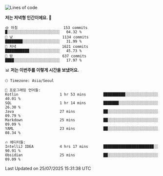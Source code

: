   <!--START_SECTION:waka-->
![Lines of code](https://img.shields.io/badge/%EC%A0%80%EB%8A%94%20%EC%97%AC%ED%83%9C%EA%B9%8C%EC%A7%80%20-1.9%20million%20%EC%A4%84%EC%9D%98%20%EC%BD%94%EB%93%9C%EB%A5%BC%20%EC%9E%91%EC%84%B1%ED%96%88%EC%96%B4%EC%9A%94.-blue)

**저는 저녁형 인간이에요. 🦉** 

```text
🌞 아침                     153 commits         █░░░░░░░░░░░░░░░░░░░░░░░░   04.32 % 
🌆 낮　                     1134 commits        ████████░░░░░░░░░░░░░░░░░   31.99 % 
🌃 저녁                     1621 commits        ███████████░░░░░░░░░░░░░░   45.73 % 
🌙 밤　                     637 commits         ████░░░░░░░░░░░░░░░░░░░░░   17.97 % 
```


📊 **저는 이번주를 이렇게 시간을 보냈어요.** 

```text
🕑︎ Timezone: Asia/Seoul

💬 프로그래밍 언어들: 
Kotlin                   1 hr 53 mins        ██████████░░░░░░░░░░░░░░░   40.01 % 
SQL                      1 hr 14 mins        ███████░░░░░░░░░░░░░░░░░░   26.30 % 
Java                     27 mins             ██░░░░░░░░░░░░░░░░░░░░░░░   09.79 % 
Markdown                 25 mins             ██░░░░░░░░░░░░░░░░░░░░░░░   09.09 % 
YAML                     23 mins             ██░░░░░░░░░░░░░░░░░░░░░░░   08.34 % 

🔥 에디터들: 
IntelliJ IDEA            4 hrs 17 mins       ███████████████████████░░   90.91 % 
Obsidian                 25 mins             ██░░░░░░░░░░░░░░░░░░░░░░░   09.09 % 
```


 Last Updated on 25/07/2025 15:31:38 UTC
<!--END_SECTION:waka-->
